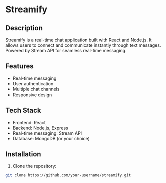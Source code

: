 # Streamify

## Description
Streamify is a real-time chat application built with React and Node.js. It allows users to connect and communicate instantly through text messages. Powered by Stream API for seamless real-time messaging.

## Features
- Real-time messaging
- User authentication
- Multiple chat channels
- Responsive design

## Tech Stack
- Frontend: React
- Backend: Node.js, Express
- Real-time messaging: Stream API
- Database: MongoDB (or your choice)

## Installation

1. Clone the repository:
```bash
git clone https://github.com/your-username/streamify.git

